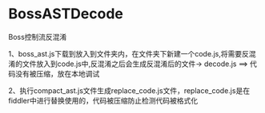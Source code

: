 # BossASTDecode
Boss控制流反混淆


 
1、boss_ast.js下载到放入到文件夹内，在文件夹下新建一个code.js,将需要反混淆的文件放入到code.js中,反混淆之后会生成反混淆后的文件-> decode.js ==> 代码没有被压缩，放在本地调试


2、执行compact_ast.js文件生成replace_code.js文件，replace_code.js是在fiddler中进行替换使用的，代码被压缩防止检测代码被格式化
